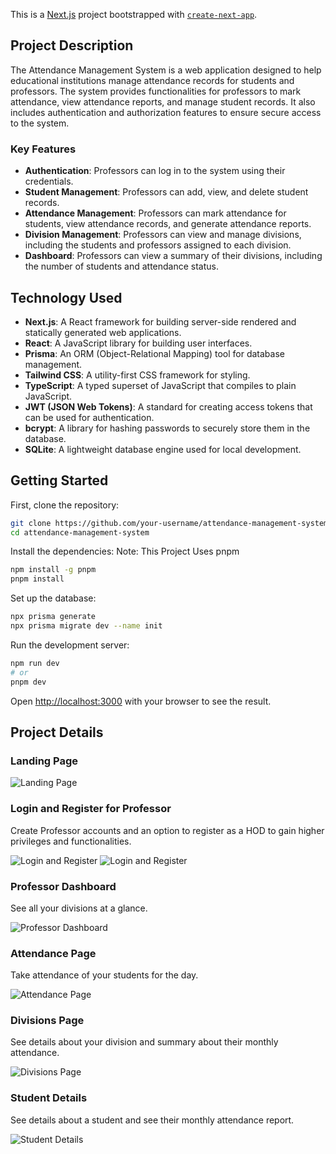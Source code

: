 This is a [Next.js](https://nextjs.org) project bootstrapped with [`create-next-app`](https://nextjs.org/docs/app/api-reference/cli/create-next-app).

## Project Description

The Attendance Management System is a web application designed to help educational institutions manage attendance records for students and professors. The system provides functionalities for professors to mark attendance, view attendance reports, and manage student records. It also includes authentication and authorization features to ensure secure access to the system.

### Key Features

- **Authentication**: Professors can log in to the system using their credentials.
- **Student Management**: Professors can add, view, and delete student records.
- **Attendance Management**: Professors can mark attendance for students, view attendance records, and generate attendance reports.
- **Division Management**: Professors can view and manage divisions, including the students and professors assigned to each division.
- **Dashboard**: Professors can view a summary of their divisions, including the number of students and attendance status.



## Technology Used

- **Next.js**: A React framework for building server-side rendered and statically generated web applications.
- **React**: A JavaScript library for building user interfaces.
- **Prisma**: An ORM (Object-Relational Mapping) tool for database management.
- **Tailwind CSS**: A utility-first CSS framework for styling.
- **TypeScript**: A typed superset of JavaScript that compiles to plain JavaScript.
- **JWT (JSON Web Tokens)**: A standard for creating access tokens that can be used for authentication.
- **bcrypt**: A library for hashing passwords to securely store them in the database.
- **SQLite**: A lightweight database engine used for local development.

## Getting Started

First, clone the repository:

```bash
git clone https://github.com/your-username/attendance-management-system.git
cd attendance-management-system
```

Install the dependencies: 
Note: This Project Uses pnpm 
```bash
npm install -g pnpm
pnpm install
```

Set up the database:

```bash
npx prisma generate
npx prisma migrate dev --name init
```

Run the development server:

```bash
npm run dev
# or
pnpm dev
```


Open [http://localhost:3000](http://localhost:3000) with your browser to see the result.

## Project Details

### Landing Page
![Landing Page](https://github.com/user-attachments/assets/19372844-475f-4f5a-9675-ea7b7098cd26)

### Login and Register for Professor
Create Professor accounts and an option to register as a HOD to gain higher privileges and functionalities.

![Login and Register](https://github.com/user-attachments/assets/7e68ce82-7cd1-4add-a356-fd5487e0f1d6)
![Login and Register](https://github.com/user-attachments/assets/dfcadac0-3972-4c32-9ab1-411b0b84b67a)

### Professor Dashboard
See all your divisions at a glance.

![Professor Dashboard](https://github.com/user-attachments/assets/8631d778-dc4a-4af9-9b2b-7d44dadae17f)

### Attendance Page
Take attendance of your students for the day.

![Attendance Page](https://github.com/user-attachments/assets/bfc47722-3038-4dee-8a70-c4e872d927b1)

### Divisions Page
See details about your division and summary about their monthly attendance.

![Divisions Page](https://github.com/user-attachments/assets/57764fb7-083e-429e-858f-4251b51ed3dd)

### Student Details
See details about a student and see their monthly attendance report.

![Student Details](https://github.com/user-attachments/assets/c3406fef-1433-4c9e-a916-f05f99c5078a)





